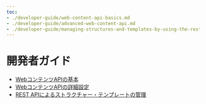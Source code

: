 ```yaml
---
toc:
- ./developer-guide/web-content-api-basics.md
- ./developer-guide/advanced-web-content-api.md
- ./developer-guide/managing-structures-and-templates-by-using-the-rest-api.md
---
```

# 開発者ガイド

- [WebコンテンツAPIの基本](./developer-guide/web-content-api-basics.md)
- [WebコンテンツAPIの詳細設定](./developer-guide/advanced-web-content-api.md)
- [REST APIによるストラクチャー・テンプレートの管理](./developer-guide/managing-structures-and-templates-by-using-the-rest-api.md)
